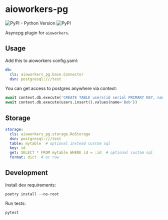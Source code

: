 # aioworkers-pg

![PyPI - Python Version](https://img.shields.io/pypi/pyversions/aioworkers-pg)
![PyPI](https://img.shields.io/pypi/v/aioworkers-pg)

Asyncpg plugin for `aioworkers`.


## Usage

Add this to aioworkers config.yaml:

```yaml
db:
  cls: aioworkers_pg.base.Connector
  dsn: postgresql:///test
```

You can get access to postgres anywhere via context:

```python
await context.db.execute('CREATE TABLE users(id serial PRIMARY KEY, name text)')
await context.db.execute(users.insert().values(name='Bob'))
```


## Storage

```yaml
storage:
  cls: aioworkers_pg.storage.RoStorage
  dsn: postgresql:///test
  table: mytable  # optional instead custom sql
  key: id
  get: SELECT * FROM mytable WHERE id = :id  # optional custom sql
  format: dict  # or row
```

## Development

Install dev requirements:

```shell
poetry install --no-root
```

Run tests:

```shell
pytest
```
